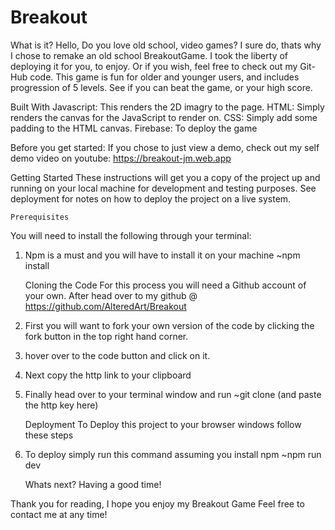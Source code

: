 # Breakout
  What is it?
Hello, Do you love old school, video games? I sure do, thats why I chose to remake an old school BreakoutGame. I took the liberty of deploying it for you,  to enjoy. Or if you wish, feel free to check out my Git-Hub code. This game is fun for older and younger users, and includes progression of 5 levels. See if you can beat the game, or your high score.

  Built With
Javascript: This renders the 2D imagry to the page.
HTML: Simply renders the canvas for the JavaScript to render on.
CSS: Simply add some padding to the HTML canvas.
Firebase: To deploy the game

  Before you get started:
If you chose to just view a demo, check out my self demo video on youtube:
  https://breakout-jm.web.app


  Getting Started
These instructions will get you a copy of the project up and running on your local machine for development and testing purposes. See deployment for notes on how to deploy the project on a live system.

    Prerequisites
  You will need to install the following through your terminal:
1.  Npm is a must and you will have to install it on your machine
  ~npm install

    Cloning the Code
  For this process you will need a Github account of your own.
  After head over to my github @ https://github.com/AlteredArt/Breakout
1. First you will want to fork your own version of the code by clicking the fork button in the top right hand corner.
2. hover over to the code button and click on it.
3. Next copy the http link to your clipboard
4. Finally head over to your terminal window and run
  ~git clone (and paste the http key here)

    Deployment
  To Deploy this project to your browser windows follow these steps
1. To deploy simply run this command assuming you install npm
  ~npm run dev


    Whats next?
Having a good time!

Thank you for reading, I hope you enjoy my Breakout Game
Feel free to contact me at any time!
